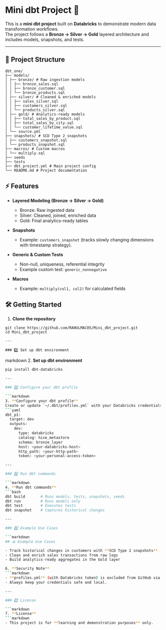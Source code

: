 # Mini dbt Project 🚀

This is a **mini dbt project** built on **Databricks** to demonstrate modern data transformation workflows.  
The project follows a **Bronze → Silver → Gold** layered architecture and includes models, snapshots, and tests.  

---

## 📂 Project Structure

```text
dbt_one/
├── models/
│ ├── bronze/ # Raw ingestion models
│ │ ├── bronze_sales.sql
│ │ ├── bronze_customer.sql
│ │ └── bronze_products.sql
│ ├── silver/ # Cleaned & enriched models
│ │ ├── sales_silver.sql
│ │ ├── customers_silver.sql
│ │ └── products_silver.sql
│ ├── gold/ # Analytics-ready models
│ │ ├── total_sales_by_product.sql
│ │ ├── total_sales_by_city.sql
│ │ └── customer_lifetime_value.sql
│ └── source.yml 
├── snapshots/ # SCD Type 2 snapshots
│ ├── customers_snapshot.sql
│ └── products_snapshot.sql
├── macros/ # Custom macros
│ └── multiply.sql
├── seeds
├── tests
├── dbt_project.yml # Main project config
└── README.md # Project documentation
```
## ⚡ Features

- **Layered Modeling (Bronze → Silver → Gold)**  
  - Bronze: Raw ingested data  
  - Silver: Cleaned, joined, enriched data  
  - Gold: Final analytics-ready tables  

- **Snapshots**  
  - Example: `customers_snapshot` (tracks slowly changing dimensions with timestamp strategy).  

- **Generic & Custom Tests**  
  - Non-null, uniqueness, referential integrity  
  - Example custom test: `generic_nonnegative`  

- **Macros**  
  - Example: `multiply(col1, col2)` for calculated fields

## 🛠️ Getting Started

1. **Clone the repository**
```
git clone https://github.com/RAHULMAC05/Mini_dbt_project.git
cd Mini_dbt_project

---

### 2️⃣ Set up dbt environment

```
markdown
2. **Set up dbt environment**
```bash
pip install dbt-databricks

---

### 3️⃣ Configure your dbt profile

```markdown
3. **Configure your dbt profile**  
Create or update `~/.dbt/profiles.yml` with your Databricks credentials:
```yaml
dbt_p1:
  target: dev
  outputs:
    dev:
      type: databricks
      catalog: hive_metastore
      schema: bronze_layer
      host: <your-databricks-host>
      http_path: <your-http-path>
      token: <your-personal-access-token>

---

### 4️⃣ Run dbt commands

```markdown
4. **Run dbt commands**
```bash
dbt build       # Runs models, tests, snapshots, seeds
dbt run         # Runs models only
dbt test        # Executes tests
dbt snapshot    # Captures historical changes

---

### 5️⃣ Example Use Cases

```markdown
## 📊 Example Use Cases

- Track historical changes in customers with **SCD Type 2 snapshots**  
- Clean and enrich sales transactions from raw logs  
- Build analytics-ready aggregates in the Gold layer

6. **Security Note**
```markdown
- **profiles.yml** (with Databricks token) is excluded from GitHub via `.gitignore`.  
- Always keep your credentials safe and local.

---

### 7️⃣ License

```markdown
7. **License**
```markdown
- This project is for **learning and demonstration purposes** only.

